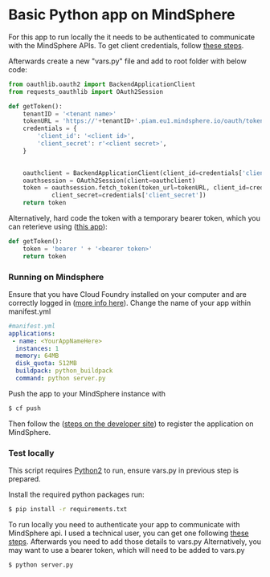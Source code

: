 # Basic Python app on MindSphere

For this app to run locally the it needs to be authenticated to communicate with the MindSphere APIs. To get client credentials, follow [these steps](https://developer.mindsphere.io/howto/howto-selfhosted/index.html#step-1-create-service-credentials).

Afterwards create a new "vars.py" file and add to root folder with below code:

```py
from oauthlib.oauth2 import BackendApplicationClient
from requests_oauthlib import OAuth2Session

def getToken():
    tenantID = '<tenant name>'
    tokenURL = 'https://'+tenantID+'.piam.eu1.mindsphere.io/oauth/token'
    credentials = {
        'client_id': '<client id>',
        'client_secret': r'<client secret>',
    }
    

    oauthclient = BackendApplicationClient(client_id=credentials['client_id'])
    oauthsession = OAuth2Session(client=oauthclient)
    token = oauthsession.fetch_token(token_url=tokenURL, client_id=credentials['client_id'],
            client_secret=credentials['client_secret'])
    return token
```

Alternatively, hard code the token with a temporary bearer token, which you can reterieve using ([this app](https://github.com/rexkc/mdsp-token-vendor)):

```py
def getToken():
    token = 'bearer ' + '<bearer token>'
    return token
```

### Running on Mindsphere
Ensure that you have Cloud Foundry installed on your computer and are correctly logged in ([more info here](https://developer.mindsphere.io/howto/howto-cloud-foundry/index.html)).
Change the name of your app within manifest.yml
```yaml
#manifest.yml
applications:
 - name: <YourAppNameHere>
  instances: 1
  memory: 64MB
  disk_quota: 512MB
  buildpack: python_buildpack
  command: python server.py
```
Push the app to your MindSphere instance with
```sh
$ cf push
```
Then follow the ([steps on the developer site](https://developer.mindsphere.io/howto/howto-cf-running-app.html#deploy-the-application-to-cloud-foundry-via-cf-cli)) to register the application on MindSphere.

### Test locally
This script requires [Python2](https://www.python.org/download/releases/2.0/) to run, ensure vars.py in previous step is prepared.

Install the required python packages run:
```sh
$ pip install -r requirements.txt
```
To run locally you need to authenticate your app to communicate with MindSphere api. I used a technical user, you can get one following  [these steps](https://developer.mindsphere.io/howto/howto-selfhosted/index.html#step-1-create-service-credentials).  Afterwards you need to add those details to vars.py
Alternatively, you may want to use a bearer token, which will need to be added to vars.py
```sh
$ python server.py
```
